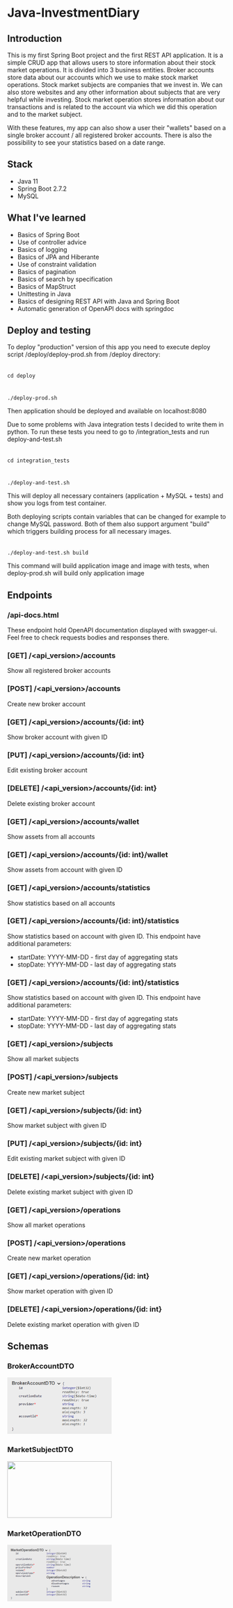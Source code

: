 # Java-InvestmentDiary

## Introduction
This is my first Spring Boot project and the first REST API application.  It is a simple CRUD app that allows users to store information about their stock market operations. It is divided into 3 business entities. Broker accounts store data about our accounts which we use to make stock market operations. Stock market subjects are companies that we invest in. We can also store websites and any other information about subjects that are very helpful while investing. Stock market operation stores information about our transactions and is related to the account via which we did this operation and to the market subject.

With these features, my app can also show a user their "wallets" based on a single broker account / all registered broker accounts. There is also the possibility to see your statistics based on a date range.

## Stack
- Java 11
- Spring Boot 2.7.2
- MySQL

## What I've learned
- Basics of Spring Boot
- Use of controller advice
- Basics of logging
- Basics of JPA and Hiberante
- Use of constraint validation
- Basics of pagination
- Basics of search by specification
- Basics of MapStruct
- Unittesting in Java
- Basics of designing REST API with Java and Spring Boot
- Automatic generation of OpenAPI docs with springdoc

## Deploy and testing

To deploy "production" version of this app you need to execute deploy script /deploy/deploy-prod.sh from /deploy directory:

<code>
cd deploy 
<br>
./deploy-prod.sh
</code>

Then application should be deployed and available on localhost:8080

Due to some problems with Java integration tests I decided to write them in python. To run these tests you need to go to /integration_tests and run deploy-and-test.sh

<code>
cd integration_tests
<br>
./deploy-and-test.sh
</code>

This will deploy all necessary containers (application + MySQL + tests) and show you logs from test container.

Both deploying scripts contain variables that can be changed for example to change MySQL password. Both of them also support argument "build" which triggers building process for all necessary images.

<code>
./deploy-and-test.sh build
</code>

This command will build application image and image with tests, when deploy-prod.sh will build only application image

## Endpoints

### /api-docs.html

These endpoint hold OpenAPI documentation displayed with swagger-ui.
Feel free to check requests bodies and responses there.

### [GET] /<api_version>/accounts

Show all registered broker accounts

### [POST] /<api_version>/accounts

Create new broker account

### [GET] /<api_version>/accounts/{id: int}

Show broker account with given ID

### [PUT] /<api_version>/accounts/{id: int}

Edit existing broker account

### [DELETE] /<api_version>/accounts/{id: int}

Delete existing broker account

### [GET] /<api_version>/accounts/wallet

Show assets from all accounts

### [GET] /<api_version>/accounts/{id: int}/wallet

Show assets from account with given ID

### [GET] /<api_version>/accounts/statistics

Show statistics based on all accounts

### [GET] /<api_version>/accounts/{id: int}/statistics

Show statistics based on account with given ID. This endpoint have additional parameters:

- startDate: YYYY-MM-DD - first day of aggregating stats
- stopDate: YYYY-MM-DD - last day of aggregating stats

### [GET] /<api_version>/accounts/{id: int}/statistics

Show statistics based on account with given ID. This endpoint have additional parameters:

- startDate: YYYY-MM-DD - first day of aggregating stats
- stopDate: YYYY-MM-DD - last day of aggregating stats

### [GET] /<api_version>/subjects

Show all market subjects

### [POST] /<api_version>/subjects

Create new market subject

### [GET] /<api_version>/subjects/{id: int}

Show market subject with given ID

### [PUT] /<api_version>/subjects/{id: int}

Edit existing market subject with given ID

### [DELETE] /<api_version>/subjects/{id: int}

Delete existing market subject with given ID

### [GET] /<api_version>/operations

Show all market operations

### [POST] /<api_version>/operations

Create new market operation

### [GET] /<api_version>/operations/{id: int}

Show market operation with given ID

### [DELETE] /<api_version>/operations/{id: int}

Delete existing market operation with given ID


## Schemas

### BrokerAccountDTO
<img src="https://github.com/aFku/Java-InvestmentDiary/blob/main/img/accounts.PNG" width="240" height="130">

### MarketSubjectDTO
<img src="https://github.com/aFku/Java-InvestmentDiary/blob/main/img/subject.PNG" width="240" height="130">

### MarketOperationDTO
<img src="https://github.com/aFku/Java-InvestmentDiary/blob/main/img/operations.PNG" width="240" height="130">
